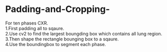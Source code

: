 # Padding-and-Cropping-

For ten phases CXR.   
1.First padding all to sqaure.   
2.Use cv2 to find the largest boungding box which contains all lung region.   
3.Then shape the rectangle bounging box to a sqaure.  
4.Use the boundingbox to segment each phase.  
